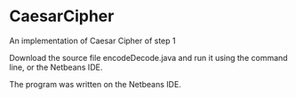 # CaesarCipher
An implementation of Caesar Cipher of step 1

Download the source file encodeDecode.java and run it
using the command line, or the Netbeans IDE.

The program was written on the Netbeans IDE.
